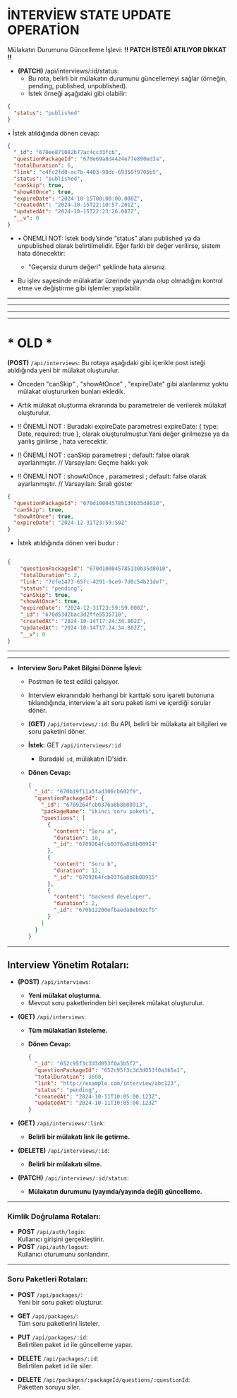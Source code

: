# İNTERVİEW STATE UPDATE OPERATİON 

Mülakatın Durumunu Güncelleme İşlevi:  **!! PATCH İSTEĞİ ATILIYOR DİKKAT !!**

  -	**(PATCH)** /api/interviews/:id/status:
	-	Bu rota, belirli bir mülakatın durumunu güncellemeyi sağlar (örneğin, pending, published, unpublished).
	-	İstek örneği aşağıdaki gibi olabilir:

```json 
{
  "status": "published"
}
```

•	İstek atıldığında dönen cevap:

```json 
{
  "_id": "670ee871082b77ac4cc33fcb",
  "questionPackageId": "670e69a8d4424e77e890ed3a",
  "totalDuration": 6,
  "link": "c4fc2fd0-ac7b-4403-98dc-69350f9705b5",
  "status": "published",
  "canSkip": true,
  "showAtOnce": true,
  "expireDate": "2024-10-15T00:00:00.000Z",
  "createdAt": "2024-10-15T22:10:57.201Z",
  "updatedAt": "2024-10-15T22:23:26.087Z",
  "__v": 0
}
```
  - •	ÖNEMLİ NOT: İstek body’sinde “status” alanı published ya da unpublished olarak belirtilmelidir. Eğer farklı bir değer verilirse, sistem hata dönecektir:
	- "Geçersiz durum değeri" şeklinde hata alırsınız.

  - Bu işlev sayesinde mülakatlar üzerinde yayında olup olmadığını kontrol etme ve değiştirme gibi işlemler yapılabilir.


---
---
---
---

# * OLD *

 **(POST)** `/api/interviews`: Bu rotaya aşağıdaki gibi içerikle post isteği atıldığında yeni bir mülakat oluşturulur.
 - Önceden "canSkip" , "showAtOnce" ,  "expireDate" gibi alanlarımız yoktu mülakat oluştururken bunları ekledik.
 - Artık mülakat oluşturma ekranında bu parametreler de verilerek mülakat oluşturulur. 

 - !! ÖNEMLİ NOT : Buradaki expireDate parametresi expireDate: { type: Date, required: true }, olarak oluşturulmuştur.Yani değer girilmezse ya da  yanlış girilirse , hata verecektir.
 - !! ÖNEMLİ NOT : canSkip parametresi ;  default: false olarak ayarlanmıştır.        // Varsayılan: Geçme hakkı yok
 - !! ÖNEMLİ NOT : showAtOnce , parametresi ; default: false olarak ayarlanmıştır.     // Varsayılan: Sıralı göster
    

```json 
{
  "questionPackageId": "670d100045785130b35d8010",   
  "canSkip": true,
  "showAtOnce": true,
  "expireDate": "2024-12-31T23:59:59Z"
}
```

- İstek atıldığında dönen veri budur : 

```json 

{
    "questionPackageId": "670d100045785130b35d8010",
    "totalDuration": 2,
    "link": "7dfe1473-65fc-4291-9ce9-7d0c54b21def",
    "status": "pending",
    "canSkip": true,
    "showAtOnce": true,
    "expireDate": "2024-12-31T23:59:59.000Z",
    "_id": "670d53d2bac3d2ffe5535710",
    "createdAt": "2024-10-14T17:24:34.802Z",
    "updatedAt": "2024-10-14T17:24:34.802Z",
    "__v": 0
}

```


---

---





- **Interview Soru Paket Bilgisi Dönme İşlevi:**

  - Postman ile test edildi çalışıyor.
  - Interview ekranındaki herhangi bir karttaki soru işareti butonuna tıklandığında, interview'a ait soru paketi ismi ve içerdiği sorular döner.
  - **(GET)** `/api/interviews/:id`: Bu API, belirli bir mülakata ait bilgileri ve soru paketini döner.
  - **İstek:** GET `/api/interviews/:id`
    - Buradaki `id`, mülakatın ID'sidir.
  - **Dönen Cevap:**

    ```json
    {
      "_id": "670b19f11a5fad306cb602f9",
      "questionPackageId": {
        "_id": "6709264fcb0376a8b8b08913",
        "packageName": "ikinci soru paketi",
        "questions": [
          {
            "content": "Soru a",
            "duration": 10,
            "_id": "6709264fcb0376a8b8b08914"
          },
          {
            "content": "Soru b",
            "duration": 12,
            "_id": "6709264fcb0376a8b8b08915"
          },
          {
            "content": "backend developer",
            "duration": 2,
            "_id": "670b12200efbaeda8eb02cfb"
          }
        ]
      }
    }
    ```

---

## **Interview Yönetim Rotaları:**

- **(POST)** `/api/interviews`:  
  - **Yeni mülakat oluşturma.**
  - Mevcut soru paketlerinden biri seçilerek mülakat oluşturulur.

- **(GET)** `/api/interviews`:  
  - **Tüm mülakatları listeleme.**
  - **Dönen Cevap:**
  
    ```json
    {
      "_id": "652c95f3c3d3d053f0a3b5f2",
      "questionPackageId": "652c95f3c3d3d053f0a3b5a1",
      "totalDuration": 3600,
      "link": "http://example.com/interview/abc123",
      "status": "pending",
      "createdAt": "2024-10-11T10:05:00.123Z",
      "updatedAt": "2024-10-11T10:05:00.123Z"
    }
    ```

- **(GET)** `/api/interviews/:link`:  
  - **Belirli bir mülakatı link ile getirme.**

- **(DELETE)** `/api/interviews/:id`:  
  - **Belirli bir mülakatı silme.**

- **(PATCH)** `/api/interviews/:id/status`:  
  - **Mülakatın durumunu (yayında/yayında değil) güncelleme.**

---

### **Kimlik Doğrulama Rotaları:**
- **POST** `/api/auth/login`:  
  Kullanıcı girişini gerçekleştirir.
- **POST** `/api/auth/logout`:  
  Kullanıcı oturumunu sonlandırır.

---

### **Soru Paketleri Rotaları:**

- **POST** `/api/packages/`:  
  Yeni bir soru paketi oluşturur.

- **GET** `/api/packages/`:  
  Tüm soru paketlerini listeler.

- **PUT** `/api/packages/:id`:  
  Belirtilen paket `id` ile güncelleme yapar.

- **DELETE** `/api/packages/:id`:  
  Belirtilen paket `id` ile siler.

- **DELETE** `/api/packages/:packageId/questions/:questionId`:  
  Paketten soruyu siler.

